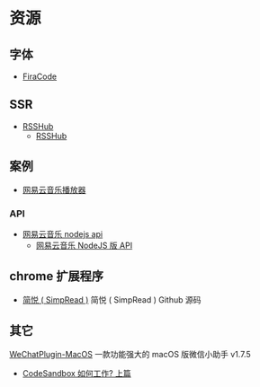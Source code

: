 # 资源

## 字体

- [FiraCode](https://github.com/tonsky/FiraCode)

## SSR

- [RSSHub](https://github.com/DIYgod/RSSHub)
  - [RSSHub](https://docs.rsshub.app)

## 案例

- [网易云音乐播放器](https://github.com/trazyn/ieaseMusic)

### API

- [网易云音乐 nodejs api](https://github.com/Binaryify/NeteaseCloudMusicApi)
  - [网易云音乐 NodeJS 版 API](https://binaryify.github.io/NeteaseCloudMusicApi)

## chrome 扩展程序

- [简悦 ( SimpRead )](https://github.com/Kenshin/simpread) 简悦 ( SimpRead ) Github 源码

## 其它

[WeChatPlugin-MacOS](https://github.com/TKkk-iOSer/WeChatPlugin-MacOS) 一款功能强大的 macOS 版微信小助手 v1.7.5

- [CodeSandbox 如何工作? 上篇](https://bobi.ink/2019/06/20/codesandbox/)
